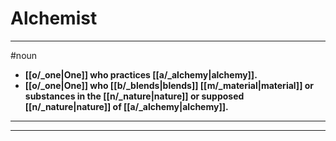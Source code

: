# Alchemist
---
#noun
- **[[o/_one|One]] who practices [[a/_alchemy|alchemy]].**
- **[[o/_one|One]] who [[b/_blends|blends]] [[m/_material|material]] or substances in the [[n/_nature|nature]] or supposed [[n/_nature|nature]] of [[a/_alchemy|alchemy]].**
---
---
